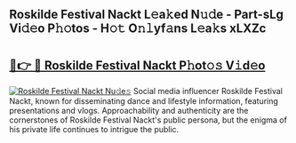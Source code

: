 ## Roskilde Festival Nackt L𝚎a𝚔ed N𝚞𝚍e - Part-sLg Vi𝚍𝚎o P𝚑𝚘tos - H𝚘𝚝 O𝚗𝚕yf𝚊ns L𝚎a𝚔s xLXZc

# <h2><a href="http://kfbvhr.oniu.top/?m=Roskilde+Festival+Nackt">🔗👉 🔴 Roskilde Festival Nackt P𝚑ot𝚘𝚜 V𝚒d𝚎o</a></h2>

[![Roskilde Festival Nackt Nu𝚍e𝚜](https://i.imgur.com/0qMVB7G.gif)](http://kfbvhr.oniu.top/?m=Roskilde+Festival+Nackt)
Social media influencer Roskilde Festival Nackt, known for disseminating dance and lifestyle information, featuring presentations and vlogs. Approachability and authenticity are the cornerstones of Roskilde Festival Nackt's public persona, but the enigma of his private life continues to intrigue the public.  
